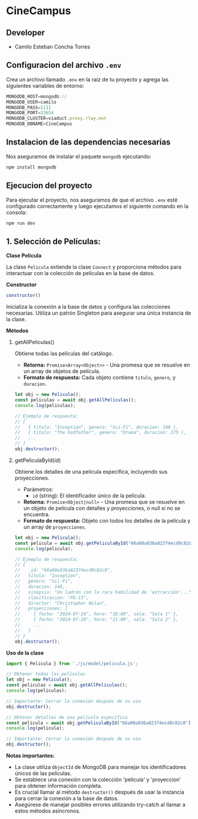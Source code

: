 # CineCampus

## **Developer**

- Camilo Esteban Concha Torres

## Configuracion del archivo `.env`

Crea un archivo llamado `.env` en la raíz de tu proyecto y agrega las siguientes variables de entorno:

```javascript
MONGODB_HOST=mongodb://
MONGODB_USER=camilo
MONGODB_PASS=1111
MONGODB_PORT=33654
MONGODB_CLUSTER=viaduct.proxy.rlwy.net
MONGODB_DBNAME=CineCampus
```

## Instalacion de las dependencias necesarias

 Nos aseguramos de instalar el paquete `mongodb` ejecutando:

```bash
npm install mongodb
```

## Ejecucion del proyecto

Para ejecutar el proyecto, nos aseguramos de que el archivo `.env` esté configurado correctamente y luego ejecutamos el siguiente comando en la consola:

```bash
npm run dev
```



## **1. Selección de Películas:**

**Clase Pelicula**

La clase `Pelicula` extiende la clase `Connect` y proporciona métodos para interactuar con la colección de películas en la base de datos.

**Constructor**

```javascript
constructor()
```

Inicializa la conexión a la base de datos y configura las colecciones necesarias. Utiliza un patrón Singleton para asegurar una única instancia de la clase.

**Métodos**

1. getAllPeliculas()

   Obtiene todas las películas del catálogo.

   - **Retorna:** `Promise<Array<Object>>` - Una promesa que se resuelve en un array de objetos de película.
   - **Formato de respuesta:** Cada objeto contiene `titulo`, `genero`, y `duracion`.

   ```javascript
   let obj = new Pelicula();
   const peliculas = await obj.getAllPeliculas();
   console.log(peliculas);
   
   // Ejemplo de respuesta:
   // [
   //   { titulo: "Inception", genero: "Sci-Fi", duracion: 148 },
   //   { titulo: "The Godfather", genero: "Drama", duracion: 175 },
   //   ...
   // ]
   obj.destructor();
   ```

2. getPeliculaById(id)

   Obtiene los detalles de una película específica, incluyendo sus proyecciones.

   - Parámetros:
     - `id` (string): El identificador único de la película.
   - **Retorna:** `Promise<Object|null>` - Una promesa que se resuelve en un objeto de película con detalles y proyecciones, o null si no se encuentra.
   - **Formato de respuesta:** Objeto con todos los detalles de la película y un array de `proyecciones`.

   ```javascript
   let obj = new Pelicula();
   const pelicula = await obj.getPeliculaById("66a00a936a82374ecd0c82c8");
   console.log(pelicula);
   
   // Ejemplo de respuesta:
   // {
   //   _id: "66a00a936a82374ecd0c82c8",
   //   titulo: "Inception",
   //   genero: "Sci-Fi",
   //   duracion: 148,
   //   sinopsis: "Un ladrón con la rara habilidad de 'extracción'...",
   //   clasificacion: "PG-13",
   //   director: "Christopher Nolan",
   //   proyecciones: [
   //     { fecha: "2024-07-26", hora: "18:00", sala: "Sala 1" },
   //     { fecha: "2024-07-26", hora: "21:00", sala: "Sala 2" },
   //     ...
   //   ]
   // }
   obj.destructor();
   ```

**Uso de la clase**

```javascript
import { Pelicula } from './js/model/pelicula.js';

// Obtener todas las películas
let obj = new Pelicula();
const peliculas = await obj.getAllPeliculas();
console.log(peliculas);

// Importante: Cerrar la conexión después de su uso
obj.destructor();

// Obtener detalles de una película específica
const pelicula = await obj.getPeliculaById("66a00a936a82374ecd0c82c8");
console.log(pelicula);

// Importante: Cerrar la conexión después de su uso
obj.destructor();
```

**Notas importantes:**

- La clase utiliza `ObjectId` de MongoDB para manejar los identificadores únicos de las películas.
- Se establece una conexión con la colección 'pelicula' y 'proyeccion' para obtener información completa.
- Es crucial llamar al método `destructor()` después de usar la instancia para cerrar la conexión a la base de datos.
- Asegúrese de manejar posibles errores utilizando try-catch al llamar a estos métodos asíncronos.